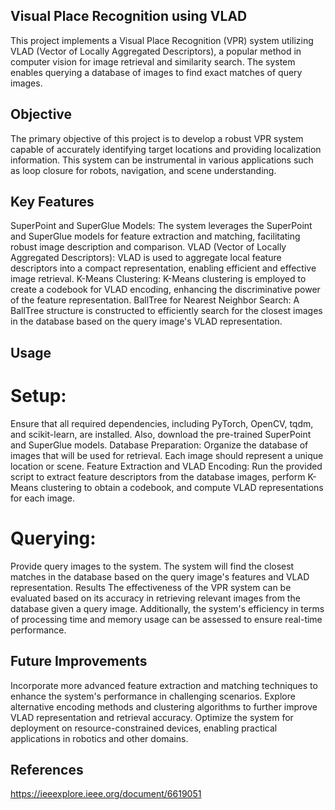 ## Visual Place Recognition using VLAD
This project implements a Visual Place Recognition (VPR) system utilizing VLAD (Vector of Locally Aggregated Descriptors), a popular method in computer vision for image retrieval and similarity search. The system enables querying a database of images to find exact matches of query images.

## Objective
The primary objective of this project is to develop a robust VPR system capable of accurately identifying target locations and providing localization information. This system can be instrumental in various applications such as loop closure for robots, navigation, and scene understanding.

## Key Features
SuperPoint and SuperGlue Models: The system leverages the SuperPoint and SuperGlue models for feature extraction and matching, facilitating robust image description and comparison.
VLAD (Vector of Locally Aggregated Descriptors): VLAD is used to aggregate local feature descriptors into a compact representation, enabling efficient and effective image retrieval.
K-Means Clustering: K-Means clustering is employed to create a codebook for VLAD encoding, enhancing the discriminative power of the feature representation.
BallTree for Nearest Neighbor Search: A BallTree structure is constructed to efficiently search for the closest images in the database based on the query image's VLAD representation.

## Usage

# Setup: 
Ensure that all required dependencies, including PyTorch, OpenCV, tqdm, and scikit-learn, are installed. Also, download the pre-trained SuperPoint and SuperGlue models.
Database Preparation: Organize the database of images that will be used for retrieval. Each image should represent a unique location or scene.
Feature Extraction and VLAD Encoding: Run the provided script to extract feature descriptors from the database images, perform K-Means clustering to obtain a codebook, and compute VLAD representations for each image.
# Querying: 
Provide query images to the system. The system will find the closest matches in the database based on the query image's features and VLAD representation.
Results
The effectiveness of the VPR system can be evaluated based on its accuracy in retrieving relevant images from the database given a query image. Additionally, the system's efficiency in terms of processing time and memory usage can be assessed to ensure real-time performance.

## Future Improvements
Incorporate more advanced feature extraction and matching techniques to enhance the system's performance in challenging scenarios.
Explore alternative encoding methods and clustering algorithms to further improve VLAD representation and retrieval accuracy.
Optimize the system for deployment on resource-constrained devices, enabling practical applications in robotics and other domains.

## References
https://ieeexplore.ieee.org/document/6619051
